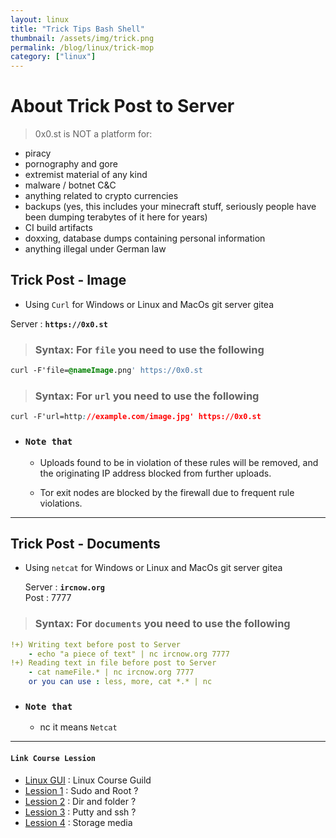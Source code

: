 ```yaml
---
layout: linux
title: "Trick Tips Bash Shell"
thumbnail: /assets/img/trick.png
permalink: /blog/linux/trick-mop
category: ["linux"]
---
```


# About Trick Post to Server

> 0x0.st is NOT a platform for:
  * piracy
  * pornography and gore
  * extremist material of any kind
  * malware / botnet C&C
  * anything related to crypto currencies
  * backups (yes, this includes your minecraft stuff, seriously
    people have been dumping terabytes of it here for years)
  * CI build artifacts
  * doxxing, database dumps containing personal information
  * anything illegal under German law

## Trick Post - Image 
  - Using `Curl` for Windows or Linux and MacOs git server gitea
  
  Server : **`https://0x0.st`**

> ### Syntax: For **`file`** you need to use the following

```css
curl -F'file=@nameImage.png' https://0x0.st
```

> ### Syntax: For **`url`** you need to use the following

```css
curl -F'url=http://example.com/image.jpg' https://0x0.st
```

- ### **`Note that`** 
  - Uploads found to be in violation of these rules will be removed,
    and the originating IP address blocked from further uploads.

  - Tor exit nodes are blocked by the firewall due to frequent rule violations.

---
## Trick Post - Documents

  - Using `netcat` for Windows or Linux and MacOs git server gitea

    Server : **`ircnow.org`** <br>
    Post : 7777

> ### Syntax: For **`documents`** you need to use the following  

```yaml
!+) Writing text before post to Server
    - echo "a piece of text" | nc ircnow.org 7777
!+) Reading text in file before post to Server
    - cat nameFile.* | nc ircnow.org 7777
    or you can use : less, more, cat *.* | nc 
```

- ### **`Note that`**
  - nc it means `Netcat`

---

#### **`Link Course Lession`**

- [Linux GUI](/blog/linux) : Linux Course Guild
- [Lession 1](/blog/linux/sudo-and-root-linux) : Sudo and Root ?
- [Lession 2](/blog/linux/dir-and-folder-linux) : Dir and folder ?
- [Lession 3](/blog/linux/putty-and-ssh-linux) : Putty and ssh ?
- [Lession 4](/blog/linux/change-or-mount-disk-linux) : Storage media

